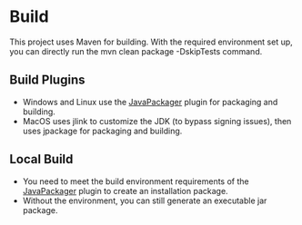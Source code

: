 
# Build

This project uses Maven for building. With the required environment set up, you can directly run the mvn clean package -DskipTests command.

## Build Plugins

- Windows and Linux use the [JavaPackager](https://github.com/fvarrui/JavaPackager) plugin for packaging and building.
- MacOS uses jlink to customize the JDK (to bypass signing issues), then uses jpackage for packaging and building.
## Local Build

- You need to meet the build environment requirements of the [JavaPackager](https://github.com/fvarrui/JavaPackager) plugin to create an installation package.
- Without the environment, you can still generate an executable jar package.

